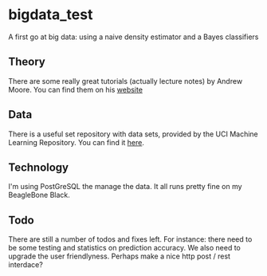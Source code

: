 bigdata_test
============

A first go at big data: using a naive density estimator and a Bayes classifiers

Theory
------
There are some really great tutorials (actually lecture notes) by Andrew Moore. You can find them on his [website](http://www.autonlab.org/tutorials/)

Data
----
There is a useful set repository with data sets, provided by the UCI Machine Learning Repository. You can find it [here](http://archive.ics.uci.edu/ml/index.html).

Technology
----------
I'm using PostGreSQL the manage the data. It all runs pretty fine on my BeagleBone Black.

Todo
----
There are still a number of todos and fixes left. For instance: there need to be some testing and statistics on prediction accuracy. We also need to upgrade the user friendlyness. Perhaps make a nice http post / rest interdace?
